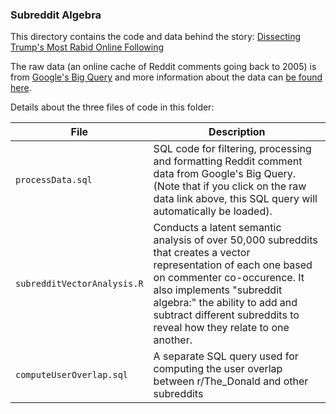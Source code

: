 ### Subreddit Algebra

This directory contains the code and data behind the story: [Dissecting Trump's Most Rabid Online Following](https://fivethirtyeight.com/features/dissecting-trumps-most-rabid-online-following/)

The raw data (an online cache of Reddit comments going back to 2005) is from [Google's Big Query](https://bigquery.cloud.google.com/table/fh-bigquery:reddit_comments.2015_05) and more information about the data can [be found here](https://www.reddit.com/r/bigquery/comments/3cej2b/17_billion_reddit_comments_loaded_on_bigquery/).

Details about the three files of code in this folder:

File | Description
---|---------
`processData.sql` | SQL code for filtering, processing and formatting Reddit comment data from Google's Big Query. (Note that if you click on the raw data link above, this SQL query will automatically be loaded).
`subredditVectorAnalysis.R` | Conducts a latent semantic analysis of over 50,000 subreddits that creates a vector representation of each one based on commenter co-occurence. It also implements "subreddit algebra:" the ability to add and subtract different subreddits to reveal how they relate to one another.
`computeUserOverlap.sql` | A separate SQL query used for computing the user overlap between r/The_Donald and other subreddits